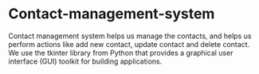 # Contact-management-system
Contact management system helps us manage the contacts, and helps us perform actions like add new contact, update contact and delete contact.
We use the tkinter library from Python that provides a graphical user interface (GUI) toolkit for building applications.
